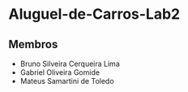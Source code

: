# Aluguel-de-Carros-Lab2
## Membros
* Bruno Silveira Cerqueira Lima
* Gabriel Oliveira Gomide
* Mateus Samartini de Toledo
